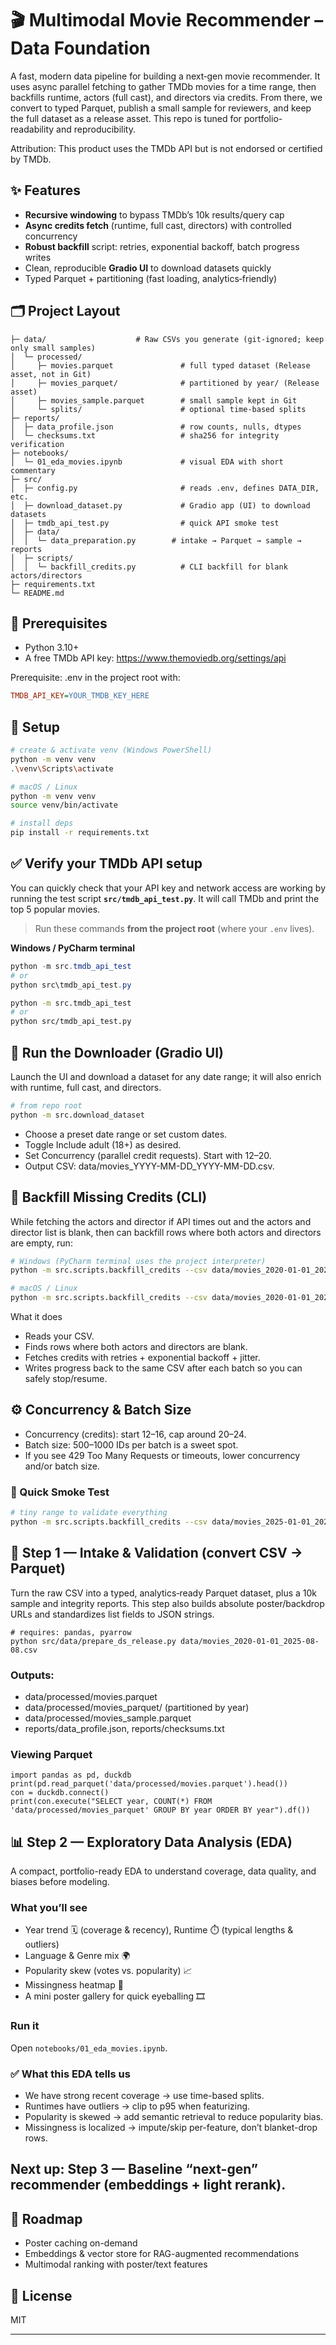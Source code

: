 # 🎬 Multimodal Movie Recommender – Data Foundation

A fast, modern data pipeline for building a next‑gen movie recommender.
It uses async parallel fetching to gather TMDb movies for a time range, then backfills runtime, actors (full cast), and directors via credits. From there, we convert to typed Parquet, publish a small sample for reviewers, and keep the full dataset as a release asset. This repo is tuned for portfolio-readability and reproducibility.

Attribution: This product uses the TMDb API but is not endorsed or certified by TMDb.

## ✨ Features
- **Recursive windowing** to bypass TMDb’s 10k results/query cap
- **Async credits fetch** (runtime, full cast, directors) with controlled concurrency
- **Robust backfill** script: retries, exponential backoff, batch progress writes
- Clean, reproducible **Gradio UI** to download datasets quickly
- Typed Parquet + partitioning (fast loading, analytics‑friendly)

## 🗂️ Project Layout

```
├─ data/                    # Raw CSVs you generate (git‑ignored; keep only small samples)
│  └─ processed/
│     ├─ movies.parquet               # full typed dataset (Release asset, not in Git)
│     ├─ movies_parquet/              # partitioned by year/ (Release asset)
│     ├─ movies_sample.parquet        # small sample kept in Git
│     └─ splits/                      # optional time-based splits
├─ reports/
│  ├─ data_profile.json               # row counts, nulls, dtypes
│  └─ checksums.txt                   # sha256 for integrity verification
├─ notebooks/
│  └─ 01_eda_movies.ipynb             # visual EDA with short commentary
├─ src/
│  ├─ config.py                       # reads .env, defines DATA_DIR, etc.
│  ├─ download_dataset.py             # Gradio app (UI) to download datasets
│  ├─ tmdb_api_test.py                # quick API smoke test
│  ├─ data/
│  │  └─ data_preparation.py        # intake → Parquet → sample → reports
│  ├─ scripts/
│  │  └─ backfill_credits.py          # CLI backfill for blank actors/directors
├─ requirements.txt
└─ README.md
```

## 🔑 Prerequisites
- Python 3.10+
- A free TMDb API key: https://www.themoviedb.org/settings/api

Prerequisite: .env in the project root with:
```ini
TMDB_API_KEY=YOUR_TMDB_KEY_HERE
```
## 🧰 Setup
```bash
# create & activate venv (Windows PowerShell)
python -m venv venv
.\venv\Scripts\activate

# macOS / Linux
python -m venv venv
source venv/bin/activate

# install deps
pip install -r requirements.txt
```

## ✅ Verify your TMDb API setup

You can quickly check that your API key and network access are working by running the test script **`src/tmdb_api_test.py`**. It will call TMDb and print the top 5 popular movies.

> Run these commands **from the project root** (where your `.env` lives).

**Windows / PyCharm terminal**
```powershell
python -m src.tmdb_api_test
# or
python src\tmdb_api_test.py
```

```bash
python -m src.tmdb_api_test
# or
python src/tmdb_api_test.py
```

## 🚀 Run the Downloader (Gradio UI)

Launch the UI and download a dataset for any date range; it will also enrich with runtime, full cast, and directors.
```bash
# from repo root
python -m src.download_dataset
```
* Choose a preset date range or set custom dates.
* Toggle Include adult (18+) as desired.
* Set Concurrency (parallel credit requests). Start with 12–20.
* Output CSV: data/movies_YYYY-MM-DD_YYYY-MM-DD.csv.

## 🔁 Backfill Missing Credits (CLI)

While fetching the actors and director if API times out and the actors and director list is blank,  then can backfill rows where both actors and directors are empty, run:

```bash
# Windows (PyCharm terminal uses the project interpreter)
python -m src.scripts.backfill_credits --csv data/movies_2020-01-01_2025-08-08.csv --concurrency 12 --batch-size 800

# macOS / Linux
python -m src.scripts.backfill_credits --csv data/movies_2020-01-01_2025-08-08.csv --concurrency 12 --batch-size 800
```

What it does
* Reads your CSV.
* Finds rows where both actors and directors are blank.
* Fetches credits with retries + exponential backoff + jitter.
* Writes progress back to the same CSV after each batch so you can safely stop/resume.

## ⚙️ Concurrency & Batch Size

* Concurrency (credits): start 12–16, cap around 20–24.
* Batch size: 500–1000 IDs per batch is a sweet spot.
* If you see 429 Too Many Requests or timeouts, lower concurrency and/or batch size.

### 🧪 Quick Smoke Test
```bash
# tiny range to validate everything
python -m src.scripts.backfill_credits --csv data/movies_2025-01-01_2025-01-31.csv --concurrency 8 --batch-size 300
```

## 🧱 Step 1 — Intake & Validation (convert CSV → Parquet)

Turn the raw CSV into a typed, analytics‑ready Parquet dataset, plus a 10k sample and integrity reports. This step also builds absolute poster/backdrop URLs and standardizes list fields to JSON strings.

```
# requires: pandas, pyarrow
python src/data/prepare_ds_release.py data/movies_2020-01-01_2025-08-08.csv
```

### Outputs:
* data/processed/movies.parquet
* data/processed/movies_parquet/ (partitioned by year)
* data/processed/movies_sample.parquet
* reports/data_profile.json, reports/checksums.txt

### Viewing Parquet
```
import pandas as pd, duckdb
print(pd.read_parquet('data/processed/movies.parquet').head())
con = duckdb.connect()
print(con.execute("SELECT year, COUNT(*) FROM 'data/processed/movies_parquet' GROUP BY year ORDER BY year").df())
```

## 📊 Step 2 — Exploratory Data Analysis (EDA)

A compact, portfolio-ready EDA to understand coverage, data quality, and biases before modeling.
### What you’ll see
- Year trend 🗓️ (coverage & recency), Runtime ⏱️ (typical lengths & outliers)
- Language & Genre mix 🌍
- Popularity skew (votes vs. popularity) 📈
- Missingness heatmap 🧼
- A mini poster gallery for quick eyeballing 🎞️

### Run it

Open `notebooks/01_eda_movies.ipynb`.

### ✅ What this EDA tells us
- We have strong recent coverage → use time-based splits.
- Runtimes have outliers → clip to p95 when featurizing.
- Popularity is skewed → add semantic retrieval to reduce popularity bias.
- Missingness is localized → impute/skip per-feature, don’t blanket-drop rows.

## Next up: Step 3 — Baseline “next-gen” recommender (embeddings + light rerank).

## 🧭 Roadmap

* Poster caching on-demand
* Embeddings & vector store for RAG-augmented recommendations
* Multimodal ranking with poster/text features

## 📜 License

MIT

---
